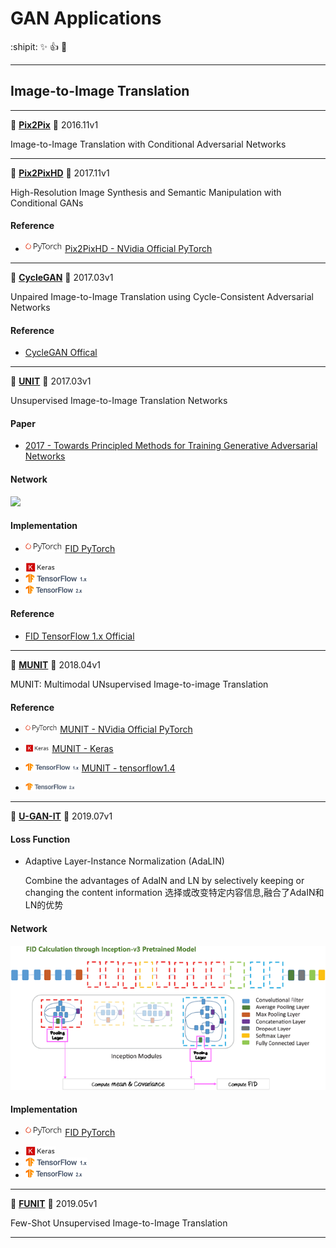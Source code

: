 # GAN Applications

:shipit: :sparkles: :+1: :clap:
********

## Image-to-Image Translation

********
:strawberry:  [**Pix2Pix**](https://arxiv.org/pdf/1611.07004.pdf)   :date:   2016.11v1

Image-to-Image Translation with Conditional Adversarial Networks



********
:strawberry:  [**Pix2PixHD**](https://arxiv.org/pdf/1711.11585.pdf)   :date:   2017.11v1

High-Resolution Image Synthesis and Semantic Manipulation with Conditional GANs


#### Reference 

-  <img src="../../README/images/pytorch.png" height="15">  [Pix2PixHD - NVidia Official PyTorch](https://github.com/NVIDIA/pix2pixHD)



********
:strawberry:  [**CycleGAN**](https://arxiv.org/pdf/1703.10593.pdf)   :date:   2017.03v1

Unpaired Image-to-Image Translation using Cycle-Consistent Adversarial Networks



#### Reference 

- [CycleGAN Offical](https://github.com/junyanz/CycleGAN)


********

:strawberry:  [**UNIT**](https://arxiv.org/pdf/1703.00848.pdf)   :date:   2017.03v1

Unsupervised Image-to-Image Translation Networks



#### Paper

- [2017 - Towards Principled Methods for Training Generative Adversarial Networks](https://arxiv.org/pdf/1701.04862.pdf)

#### Network 

   <img src="../README/images/fidcalc.png"> 

#### Implementation 

- <img src="../../README/images/pytorch.png" height="15">  [FID PyTorch](https://github.com/mseitzer/pytorch-fid)

- <img src="../../README/images/keras.png" height="15">

- <img src="../../README/images/tf1.png" height="15">

- <img src="../../README/images/tf2.png" height="15">   


#### Reference 

- [FID TensorFlow 1.x Official](https://github.com/bioinf-jku/TTUR)


********
:strawberry:  [**MUNIT**](https://arxiv.org/pdf/1804.04732.pdf)   :date:   2018.04v1

MUNIT: Multimodal UNsupervised Image-to-image Translation

#### Reference 

-  <img src="../../README/images/pytorch.png" height="13">  [MUNIT - NVidia Official PyTorch](https://github.com/NVlabs/MUNIT)

- <img src="./README/images/keras.png" height="12"> [MUNIT - Keras](https://github.com/shaoanlu/MUNIT-keras)

- <img src="./README/images/tf1.png" height="13"> [MUNIT - tensorflow1.4](https://github.com/taki0112/MUNIT-Tensorflow)

- <img src="./README/images/tf2.png" height="13"> 

********

:strawberry:  [**U-GAN-IT**](https://arxiv.org/pdf/1907.10830.pdf)   :date:   2019.07v1

#### Loss Function 

   - Adaptive Layer-Instance Normalization (AdaLIN)

      Combine the advantages of AdaIN and LN by selectively keeping or changing the content information
      选择或改变特定内容信息,融合了AdaIN和LN的优势

#### Network 

   <img src="../../README/images/fidcalc.png"> 

#### Implementation 

- <img src="../../README/images/pytorch.png" height="15">  [FID PyTorch](https://github.com/mseitzer/pytorch-fid)

- <img src="../../README/images/keras.png" height="15">

- <img src="../../README/images/tf1.png" height="15">

- <img src="../../README/images/tf2.png" height="15">   


********

:strawberry:  [**FUNIT**](https://arxiv.org/pdf/1905.01723.pdf)   :date:   2019.05v1

Few-Shot Unsupervised Image-to-Image Translation


********
